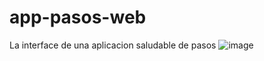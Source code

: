 # app-pasos-web
La interface de una aplicacion saludable de pasos
![image](https://github.com/nieldro/app-pasos-web/assets/129008468/28bfffb9-f156-40ca-b633-f6d60f53d674)
